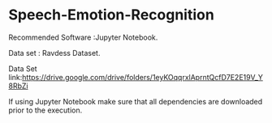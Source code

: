 # Speech-Emotion-Recognition

Recommended Software :Jupyter Notebook.

Data set : Ravdess Dataset.

Data Set link:https://drive.google.com/drive/folders/1eyKOqqrxlAprntQcfD7E2E19V_Y8RbZi

If using Jupyter Notebook make sure that all dependencies are downloaded prior to the execution.
